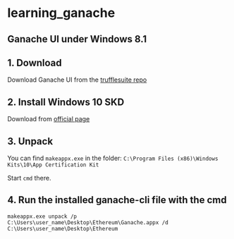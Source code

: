 # learning_ganache

## Ganache UI under Windows 8.1

## 1. Download
Download Ganache UI from the [trufflesuite repo](https://github.com/trufflesuite/ganache/releases)

## 2. Install Windows 10 SKD

Download from [official page](https://developer.microsoft.com/en-us/windows/downloads/windows-10-sdk)

## 3. Unpack

You can find `makeappx.exe` in the folder: `C:\Program Files (x86)\Windows Kits\10\App Certification Kit`

Start `cmd` there.

## 4. Run the installed ganache-cli file with the cmd

`makeappx.exe unpack /p C:\Users\user_name\Desktop\Ethereum\Ganache.appx /d C:\Users\user_name\Desktop\Ethereum`
